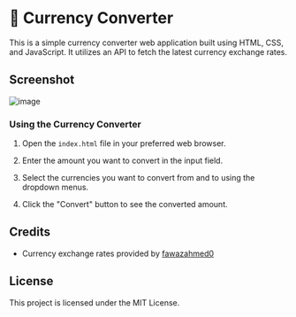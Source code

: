 # 💱 Currency Converter

This is a simple currency converter web application built using HTML, CSS, and JavaScript. It utilizes an API to fetch the latest currency exchange rates.

## Screenshot

![image](https://github.com/AmazeAzlan/Currency-Converter/assets/76224611/ec823f7b-d4ed-4535-967c-6f6c22d7d5dd)


### Using the Currency Converter

1. Open the `index.html` file in your preferred web browser.

2. Enter the amount you want to convert in the input field.

3. Select the currencies you want to convert from and to using the dropdown menus.

4. Click the "Convert" button to see the converted amount.

## Credits

- Currency exchange rates provided by [fawazahmed0](https://github.com/fawazahmed0/currency-api)

## License

This project is licensed under the MIT License.
